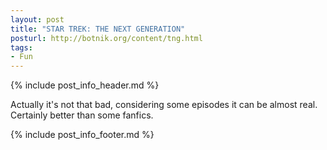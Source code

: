 ```yaml
---
layout: post
title: "STAR TREK: THE NEXT GENERATION"
posturl: http://botnik.org/content/tng.html
tags:
- Fun
---
```


{% include post_info_header.md %}

Actually it's not that bad, considering some episodes it can be almost real. Certainly better than some fanfics.

<!--more-->
{% include post_info_footer.md %}
